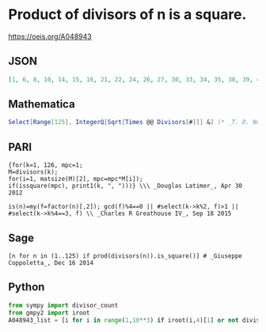 # Product of divisors of n is a square\.
https://oeis.org/A048943
## JSON
```JSON
[1, 6, 8, 10, 14, 15, 16, 21, 22, 24, 26, 27, 30, 33, 34, 35, 38, 39, 40, 42, 46, 51, 54, 55, 56, 57, 58, 60, 62, 65, 66, 69, 70, 72, 74, 77, 78, 81, 82, 84, 85, 86, 87, 88, 90, 91, 93, 94, 95, 96, 102, 104, 105, 106, 108, 110, 111, 114, 115, 118, 119, 120]
```
## Mathematica
```Mathematica
Select[Range[125], IntegerQ[Sqrt[Times @@ Divisors[#]]] &] (* _T. D. Noe_, Apr 30 2012 *)
```
## PARI
```PARI
{for(k=1, 126, mpc=1;
M=divisors(k);
for(i=1, matsize(M)[2], mpc=mpc*M[i]);
if(issquare(mpc), print1(k, ", ")))} \\\ _Douglas Latimer_, Apr 30 2012
```
```PARI
is(n)=my(f=factor(n)[,2]); gcd(f)%4==0 || #select(k->k%2, f)>1 || #select(k->k%4==3, f) \\ _Charles R Greathouse IV_, Sep 18 2015
```
## Sage
```Sage
[n for n in (1..125) if prod(divisors(n)).is_square()] # _Giuseppe Coppoletta_, Dec 16 2014
```
## Python
```Python
from sympy import divisor_count
from gmpy2 import iroot
A048943_list = [i for i in range(1,10**3) if iroot(i,4)[1] or not divisor_count(i) % 4] # _Chai Wah Wu_, Mar 10 2016
```
